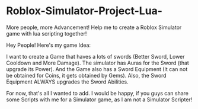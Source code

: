 # Roblox-Simulator-Project-Lua-
More people, more Advancement! Help me to create a Roblox Simulator game with lua scripting together!

Hey People! Here's my game Idea:

I want to create a Game that haves a lots of swords (Better Sword, Lower Cooldown and More Damage). The simulator has Auras for the Sword (that upgrade its Power). And the Game also has a Sword Equipment (It can not be obtained for Coins, it gets obtained by Gems).
Also, the Sword Equipment ALWAYS upgrades the Sword Abilities.

For now, that's all I wanted to add. I would be happy, if you guys can share some Scripts with me for a Simulator game, as I am not a Simulator Scripter!
